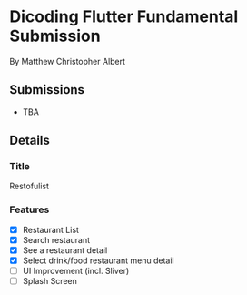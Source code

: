 # Dicoding Flutter Fundamental Submission

By Matthew Christopher Albert

## Submissions

- TBA

## Details
 
### Title

Restofulist

### Features

- [x] Restaurant List
- [x] Search restaurant
- [x] See a restaurant detail
- [x] Select drink/food restaurant menu detail
- [ ] UI Improvement (incl. Sliver)
- [ ] Splash Screen
